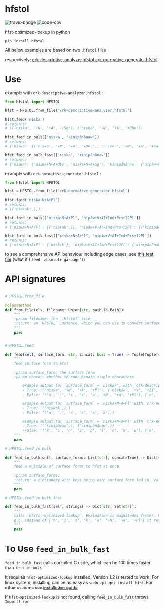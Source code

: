 # hfstol
![travis-badge](https://travis-ci.org/Madoshakalaka/hfstol.svg?branch=master)
![code-cov](https://codecov.io/gh/Madoshakalaka/hfstol/branch/master/graphs/badge.svg)

hfst-optimized-lookup in python


`pip install hfstol`

All below examples are based on two `.hfstol` files

respectively: [crk-descriptive-analyzer.hfstol crk-normative-generator.hfstol](https://github.com/UAlbertaALTLab/plains-cree-fsts/releases)


# Use

example with `crk-descriptive-analyzer.hfstol` :

```python
from hfstol import HFSTOL

hfst = HFSTOL.from_file('crk-descriptive-analyzer.hfstol')

hfst.feed('niska')
# returns: 
# (('niska', '+N', '+A', '+Sg'), ('niska', '+N', '+A', '+Obv'))

hfst.feed_in_bulk(['niska', 'kinipânânaw'])
# returns: 
# {'niska': {('niska', '+N', '+A', '+Obv'), ('niska', '+N', '+A', '+Sg')}, 'kinipânânaw': {('nipâw', '+V', '+AI', '+Ind', '+Prs', '+12Pl')}}

hfst.feed_in_bulk_fast(['niska', 'kinipânânaw'])
# returns:
# {'niska': {'niska+N+A+Obv', 'niska+N+A+Sg'}, 'kinipânânaw': {'nipâw+V+AI+Ind+Prs+12Pl'}}

```

example with `crk-normative-generator.hfstol` :

```python
from hfstol import HFSTOL

hfst = HFSTOL.from_file('crk-normative-generator.hfstol')

hfst.feed('niska+N+A+Pl')
# returns: 
# (('niskak',),)

hfst.feed_in_bulk(["niska+N+A+Pl", 'nipâw+V+AI+Ind+Prs+12Pl'])
# returns: 
# {'niska+N+A+Pl': {('niskak',)}, 'nipâw+V+AI+Ind+Prs+12Pl': {('kinipânânaw',), ('kinipânaw',)}}

hfst.feed_in_bulk_fast(["niska+N+A+Pl", 'nipâw+V+AI+Ind+Prs+12Pl'])
# returns:
# {'niska+N+A+Pl': {'niskak'}, 'nipâw+V+AI+Ind+Prs+12Pl': {'kinipânânaw', 'kinipânaw'}}
```

to see a comprehensive API behaviour including edge cases, see [this test file](https://github.com/Madoshakalaka/hfstol/blob/master/tests/test_apply.py) (what if I `feed('absolute garbage')`)

# API signatures


```python

# HFSTOL.from_file

@classmethod
def from_file(cls, filename: Union[str, pathlib.Path]): 
    """
    :param filename: the `.hfstol` file
    :return: an `HFSTOL` instance, which you can use to convert surface forms to deep forms
    """
    pass


# HFSTOL.feed

def feed(self, surface_form: str, concat: bool = True) -> Tuple[Tuple[str, ...], ...]:
    """
    feed surface form to hfst

    :param surface_form: the surface form
    :param concat: whether to concatenate single characters

        example output for `surface_form` = 'niskak', with `crk-descriptive-analyzer.hfstol`
        - True: (('niska', '+N', '+A', '+Pl'), ('nîskâw', '+V', '+II', '+II', '+Cnj', '+Prs', '+3Sg'))
        - False: (('n', 'i', 's', 'k', 'a', '+N', '+A', '+Pl'), ('n', 'î', 's', 'k', 'â', 'w', '+V', '+II', '+II', '+Cnj', '+Prs', '+3Sg'))

        example output for `surface_form` = 'niska+N+A+Pl' with `crk-normative-generator.hfstol`
        - True: (('niskak',),)
        - False: (('n', 'i', 's', 'k', 'a', 'k'),)

        example output for `surface_form` = 'niska+N+A+Pl' with `crk-normative-generator.hfstol` (an inflection that has two spellings)
        - True: (('kinipânaw',), ('kinipânânaw',))
        -False: (('k', 'i', 'n', 'i', 'p', 'â', 'n', 'a', 'w'), ('k', 'i', 'n', 'i', 'p', 'â', 'n', 'â', 'n', 'a', 'w'))
    """
    pass
    
# HFSTOL.feed_in_bulk   

def feed_in_bulk(self, surface_forms: List[str], concat=True) -> Dict[str, Set[Tuple[str, ...]]]:
    """
    feed a multiple of surface forms to hfst at once

    :param surface_forms:
    :return: a dictionary with keys being each surface form fed in, values being their corresponding deep forms
    """
    pass

# HFSTOL.feed_in_bulk_fast

def feed_in_bulk_fast(self, strings) -> Dict[str, Set[str]]:
    """
    calls `hfstol-optimized-lookup`. Evaluation is magnitudes faster. Note the generated deep forms will be all concatenated. 
    e.g. instead of ['n', 'i', 's', 'k', 'a', '+N', '+A', '+Pl'] it returns ['niska+N+A+Pl']
    """
    pass

```


# To Use `feed_in_bulk_fast`

`feed_in_bulk_fast` calls compiled C code, which can be 100 times faster than `feed_in_bulk`. 

It requires `hfst-optimized-lookup` installed. Version 1.2 is tested to work. For linux system, installing can be as easy as `sudo apt get install hfst`. For other systems see [installation guide](https://github.com/hfst/hfst#installation)

If `hfst-optimized-lookup` is not found, calling `feed_in_bulk_fast` throws `ImportError`